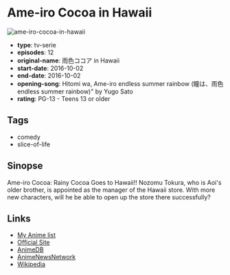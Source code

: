 # Ame-iro Cocoa in Hawaii

![ame-iro-cocoa-in-hawaii](https://cdn.myanimelist.net/images/anime/1727/111715.jpg)

-   **type**: tv-serie
-   **episodes**: 12
-   **original-name**: 雨色ココア in Hawaii
-   **start-date**: 2016-10-02
-   **end-date**: 2016-10-02
-   **opening-song**: Hitomi wa, Ame-iro endless summer rainbow (瞳は、雨色 endless summer rainbow)" by Yugo Sato
-   **rating**: PG-13 - Teens 13 or older

## Tags

-   comedy
-   slice-of-life

## Sinopse

Ame-iro Cocoa: Rainy Cocoa Goes to Hawaii!! Nozomu Tokura, who is Aoi's older brother, is appointed as the manager of the Hawaii store. With more new characters, will he be able to open up the store there successfully?

## Links

-   [My Anime list](https://myanimelist.net/anime/33245/Ame-iro_Cocoa_in_Hawaii)
-   [Official Site](http://www.rainycocoa.jp/anime/)
-   [AnimeDB](http://anidb.info/perl-bin/animedb.pl?show=anime&aid=12106)
-   [AnimeNewsNetwork](http://www.animenewsnetwork.com/encyclopedia/anime.php?id=18750)
-   [Wikipedia](https://en.wikipedia.org/wiki/Rainy_Cocoa)
